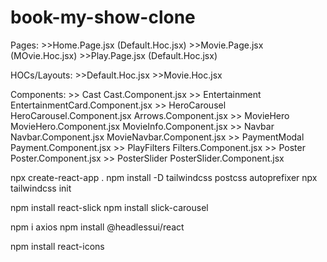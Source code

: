 # book-my-show-clone

Pages:
    >>Home.Page.jsx (Default.Hoc.jsx)
    >>Movie.Page.jsx (MOvie.Hoc.jsx)
    >>Play.Page.jsx (Default.Hoc.jsx)

HOCs/Layouts:
    >>Default.Hoc.jsx
    >>Movie.Hoc.jsx

Components:
    >> Cast                 Cast.Component.jsx
    >> Entertainment        EntertainmentCard.Component.jsx
    >> HeroCarousel         HeroCarousel.Component.jsx
                            Arrows.Component.jsx
    >> MovieHero            MovieHero.Component.jsx
                            MovieInfo.Component.jsx
    >> Navbar               Navbar.Component.jsx
                            MovieNavbar.Component.jsx
    >> PaymentModal         Payment.Component.jsx
    >> PlayFilters          Filters.Component.jsx
    >> Poster               Poster.Component.jsx
    >> PosterSlider         PosterSlider.Component.jsx

npx create-react-app .
npm install -D tailwindcss postcss autoprefixer
npx tailwindcss init

npm install react-slick
npm install slick-carousel

npm i axios
npm install @headlessui/react

npm install react-icons